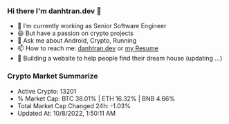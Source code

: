 ### Hi there I'm danhtran.dev 👋

- 🔭 I’m currently working as Senior Software Engineer
- 😄 But have a passion on crypto projects
- 💬 Ask me about Android, Crypto, Running 
- 📫 How to reach me: <a href="https://danhtran.dev" target="_blank">danhtran.dev</a> or <a href="Developer-Resume.pdf" target="_blank">my Resume</a>
- 🌱 Building a website to help people find their dream house (updating ...)

### Crypto Market Summarize
- Active Crypto: 13201
- % Market Cap: BTC 38.01% | ETH 16.32% | BNB 4.66%
- Total Market Cap Changed 24h: -1.03%
- Updated At: 10/8/2022, 1:50:11 AM
